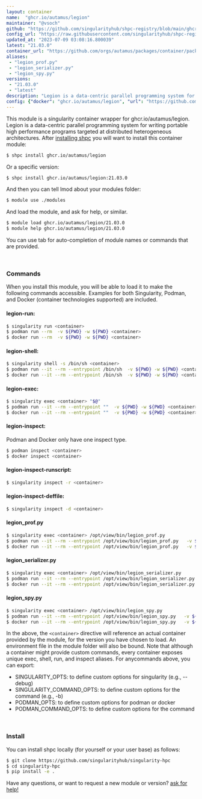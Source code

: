 ```yaml
---
layout: container
name:  "ghcr.io/autamus/legion"
maintainer: "@vsoch"
github: "https://github.com/singularityhub/shpc-registry/blob/main/ghcr.io/autamus/legion/container.yaml"
config_url: "https://raw.githubusercontent.com/singularityhub/shpc-registry/main/ghcr.io/autamus/legion/container.yaml"
updated_at: "2023-07-09 03:08:16.800039"
latest: "21.03.0"
container_url: "https://github.com/orgs/autamus/packages/container/package/legion"
aliases:
 - "legion_prof.py"
 - "legion_serializer.py"
 - "legion_spy.py"
versions:
 - "21.03.0"
 - "latest"
description: "Legion is a data-centric parallel programming system for writing portable high performance programs targeted at distributed heterogeneous architectures."
config: {"docker": "ghcr.io/autamus/legion", "url": "https://github.com/orgs/autamus/packages/container/package/legion", "maintainer": "@vsoch", "description": "Legion is a data-centric parallel programming system for writing portable high performance programs targeted at distributed heterogeneous architectures.", "latest": {"21.03.0": "sha256:86251e961b1c9a01954bbfd123c7e69a4cf8a70014f586beac9365ca9e4a3e1c"}, "tags": {"21.03.0": "sha256:86251e961b1c9a01954bbfd123c7e69a4cf8a70014f586beac9365ca9e4a3e1c", "latest": "sha256:86251e961b1c9a01954bbfd123c7e69a4cf8a70014f586beac9365ca9e4a3e1c"}, "aliases": {"legion_prof.py": "/opt/view/bin/legion_prof.py", "legion_serializer.py": "/opt/view/bin/legion_serializer.py", "legion_spy.py": "/opt/view/bin/legion_spy.py"}}
---
```


This module is a singularity container wrapper for ghcr.io/autamus/legion.
Legion is a data-centric parallel programming system for writing portable high performance programs targeted at distributed heterogeneous architectures.
After [installing shpc](#install) you will want to install this container module:


```bash
$ shpc install ghcr.io/autamus/legion
```

Or a specific version:

```bash
$ shpc install ghcr.io/autamus/legion:21.03.0
```

And then you can tell lmod about your modules folder:

```bash
$ module use ./modules
```

And load the module, and ask for help, or similar.

```bash
$ module load ghcr.io/autamus/legion/21.03.0
$ module help ghcr.io/autamus/legion/21.03.0
```

You can use tab for auto-completion of module names or commands that are provided.

<br>

### Commands

When you install this module, you will be able to load it to make the following commands accessible.
Examples for both Singularity, Podman, and Docker (container technologies supported) are included.

#### legion-run:

```bash
$ singularity run <container>
$ podman run --rm  -v ${PWD} -w ${PWD} <container>
$ docker run --rm  -v ${PWD} -w ${PWD} <container>
```

#### legion-shell:

```bash
$ singularity shell -s /bin/sh <container>
$ podman run --it --rm --entrypoint /bin/sh  -v ${PWD} -w ${PWD} <container>
$ docker run --it --rm --entrypoint /bin/sh  -v ${PWD} -w ${PWD} <container>
```

#### legion-exec:

```bash
$ singularity exec <container> "$@"
$ podman run --it --rm --entrypoint ""  -v ${PWD} -w ${PWD} <container> "$@"
$ docker run --it --rm --entrypoint ""  -v ${PWD} -w ${PWD} <container> "$@"
```

#### legion-inspect:

Podman and Docker only have one inspect type.

```bash
$ podman inspect <container>
$ docker inspect <container>
```

#### legion-inspect-runscript:

```bash
$ singularity inspect -r <container>
```

#### legion-inspect-deffile:

```bash
$ singularity inspect -d <container>
```


#### legion_prof.py

```bash
$ singularity exec <container> /opt/view/bin/legion_prof.py
$ podman run --it --rm --entrypoint /opt/view/bin/legion_prof.py   -v ${PWD} -w ${PWD} <container> -c " $@"
$ docker run --it --rm --entrypoint /opt/view/bin/legion_prof.py   -v ${PWD} -w ${PWD} <container> -c " $@"
```


#### legion_serializer.py

```bash
$ singularity exec <container> /opt/view/bin/legion_serializer.py
$ podman run --it --rm --entrypoint /opt/view/bin/legion_serializer.py   -v ${PWD} -w ${PWD} <container> -c " $@"
$ docker run --it --rm --entrypoint /opt/view/bin/legion_serializer.py   -v ${PWD} -w ${PWD} <container> -c " $@"
```


#### legion_spy.py

```bash
$ singularity exec <container> /opt/view/bin/legion_spy.py
$ podman run --it --rm --entrypoint /opt/view/bin/legion_spy.py   -v ${PWD} -w ${PWD} <container> -c " $@"
$ docker run --it --rm --entrypoint /opt/view/bin/legion_spy.py   -v ${PWD} -w ${PWD} <container> -c " $@"
```



In the above, the `<container>` directive will reference an actual container provided
by the module, for the version you have chosen to load. An environment file in the
module folder will also be bound. Note that although a container
might provide custom commands, every container exposes unique exec, shell, run, and
inspect aliases. For anycommands above, you can export:

 - SINGULARITY_OPTS: to define custom options for singularity (e.g., --debug)
 - SINGULARITY_COMMAND_OPTS: to define custom options for the command (e.g., -b)
 - PODMAN_OPTS: to define custom options for podman or docker
 - PODMAN_COMMAND_OPTS: to define custom options for the command

<br>

### Install

You can install shpc locally (for yourself or your user base) as follows:

```bash
$ git clone https://github.com/singularityhub/singularity-hpc
$ cd singularity-hpc
$ pip install -e .
```

Have any questions, or want to request a new module or version? [ask for help!](https://github.com/singularityhub/singularity-hpc/issues)